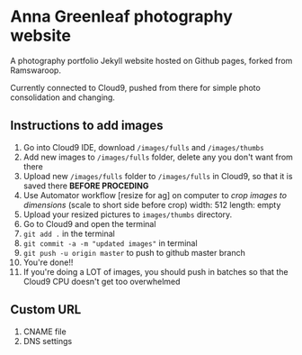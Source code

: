 # Anna Greenleaf photography website
A photography portfolio Jekyll website hosted on Github pages, forked from Ramswaroop.

Currently connected to Cloud9, pushed from there for simple photo consolidation and changing.

## Instructions to add images
1. Go into Cloud9 IDE, download `/images/fulls` and `/images/thumbs`
2. Add new images to `/images/fulls` folder, delete any you don't want from there
3. Upload new `/images/fulls` folder to `/images/fulls` in Cloud9, so that it is saved there **BEFORE PROCEDING**
4. Use Automator workflow [resize for ag] on computer to *crop images to dimensions* (scale to short side before crop) width: 512 length: empty 
5. Upload your resized pictures to `images/thumbs` directory.
6. Go to Cloud9 and open the terminal
7. `git add .` in the terminal
8. `git commit -a -m "updated images"` in terminal
9. `git push -u origin master` to push to github master branch
10. You're done!!
11. If you're doing a LOT of images, you should push in batches so that the Cloud9 CPU doesn't get too overwhelmed

## Custom URL
1. CNAME file 
2. DNS settings